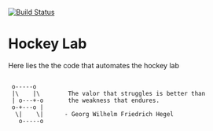 [![Build Status](https://travis-ci.org/krolique/hockey-lab.svg?branch=develop)](https://travis-ci.org/krolique/hockey-lab)

# Hockey Lab
Here lies the the code that automates the hockey lab

```

 o-----o
 |\    |\        The valor that struggles is better than
 | o---+-o       the weakness that endures.
 o-+---o |
  \|    \|      - Georg Wilhelm Friedrich Hegel
   o-----o

```

